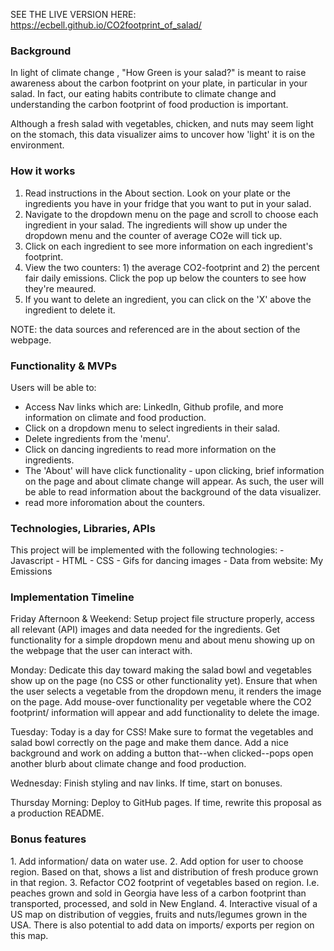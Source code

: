 SEE THE LIVE VERSION HERE: https://ecbell.github.io/CO2footprint_of_salad/

<h3>Background</h3>

In light of climate change , "How Green is your salad?" is meant to raise awareness about the carbon footprint on your plate, in particular in your salad. In fact, our eating habits contribute to climate change and understanding the carbon footprint of food production is important.

Although a fresh salad with vegetables, chicken, and nuts may seem light on the stomach, this data visualizer aims to uncover how 'light' it is on the environment.

<h3>How it works</h3>

1. Read instructions in the About section. Look on your plate or the ingredients you have in your fridge that you want to put in your salad.
2. Navigate to the dropdown menu on the page and scroll to choose each ingredient in your salad. The ingredients will show up under the dropdown menu and the counter of average CO2e will tick up. 
3. Click on each ingredient to see more information on each ingredient's footprint. 
4. View the two counters: 1) the average CO2-footprint and 2) the percent fair daily emissions. Click the pop up below the counters to see how they're meaured. 
5. If you want to delete an ingredient, you can click on the 'X' above the ingredient to delete it.

NOTE: the data sources and referenced are in the about section of the webpage.

<h3>Functionality & MVPs</h3>
Users will be able to:

- Access Nav links which are: LinkedIn, Github profile, and more information on climate and food production.
- Click on a dropdown menu to select ingredients in their salad. 
- Delete ingredients from the 'menu'.
- Click on dancing ingredients to read more information on the ingredients.
- The 'About' will have click functionality - upon clicking, brief information on the page and about climate change will appear. As such, the user will be able to read information about the background of the data visualizer. 
- read more inforomation about the counters.

<h3>Technologies, Libraries, APIs</h3>
This project will be implemented with the following technologies:
- Javascript
- HTML
- CSS
- Gifs for dancing images
- Data from website: My Emissions

<h3>Implementation Timeline</h3>

Friday Afternoon & Weekend: Setup project file structure properly, access all relevant (API) images and data needed for the ingredients. Get functionality for a simple dropdown menu and about menu showing up on the webpage that the user can interact with. 

Monday: Dedicate this day toward making the salad bowl and vegetables show up on the page (no CSS or other functionality yet). Ensure that when the user selects a vegetable from the dropdown menu, it renders the image on the page. Add mouse-over functionality per vegetable where the CO2 footprint/ information will appear and add functionality to delete the image. 

Tuesday: Today is a day for CSS! Make sure to format the vegetables and salad bowl correctly on the page and make them dance. Add a nice background and work on adding a button that--when clicked--pops open another blurb about climate change and food production. 

Wednesday: Finish styling and nav links. If time, start on bonuses.

Thursday Morning: Deploy to GitHub pages. If time, rewrite this proposal as a production README.

<h3>Bonus features</h3>
1. Add information/ data on water use. 
2. Add option for user to choose region. Based on that, shows a list and distribution of fresh produce grown in that region.
3. Refactor CO2 footprint of vegetables based on region. I.e. peaches grown and sold in Georgia have less of a carbon footprint than transported, processed, and sold in New England.
4. Interactive visual of a US map on distribution of veggies, fruits and nuts/legumes grown in the USA. There is also potential to add data on imports/ exports per region on this map. 
